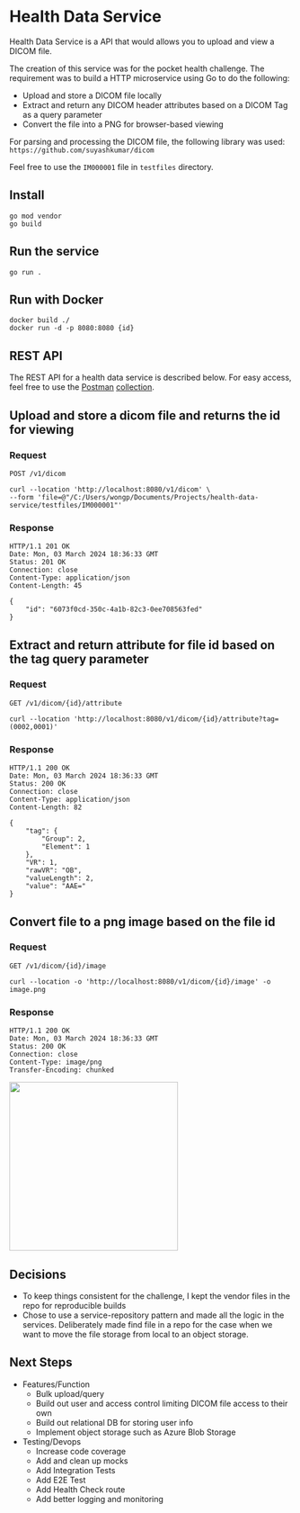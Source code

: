 # Health Data Service

Health Data Service is a API that would allows you to upload and view a DICOM file.

The creation of this service was for the pocket health challenge. The requirement was to build a HTTP microservice using Go to do the following:
- Upload and store a DICOM file locally
- Extract and return any DICOM header attributes based on a DICOM Tag as a query parameter
- Convert the file into a PNG for browser-based viewing

For parsing and processing the DICOM file, the following library was used: `https://github.com/suyashkumar/dicom`

Feel free to use the `IM000001` file in `testfiles` directory.

## Install

    go mod vendor
    go build

## Run the service

    go run .

## Run with Docker

    docker build ./
    docker run -d -p 8080:8080 {id}

## REST API
The REST API for a health data service is described below. For easy access, feel free to use the [Postman](https://www.postman.com/) [collection](https://github.com/wongpatrick/health-data-service/blob/main/Health-Data-Service.postman_collection.json). 

## Upload and store a dicom file and returns the id for viewing
### Request
```POST /v1/dicom ```

    curl --location 'http://localhost:8080/v1/dicom' \
    --form 'file=@"/C:/Users/wongp/Documents/Projects/health-data-service/testfiles/IM000001"'

### Response

    HTTP/1.1 201 OK
    Date: Mon, 03 March 2024 18:36:33 GMT
    Status: 201 OK
    Connection: close
    Content-Type: application/json
    Content-Length: 45

    {
        "id": "6073f0cd-350c-4a1b-82c3-0ee708563fed"
    }


## Extract and return attribute for file id based on the tag query parameter
### Request
```GET /v1/dicom/{id}/attribute ```

    curl --location 'http://localhost:8080/v1/dicom/{id}/attribute?tag=(0002,0001)'

### Response

    HTTP/1.1 200 OK
    Date: Mon, 03 March 2024 18:36:33 GMT
    Status: 200 OK
    Connection: close
    Content-Type: application/json
    Content-Length: 82

    {
        "tag": {
            "Group": 2,
            "Element": 1
        },
        "VR": 1,
        "rawVR": "OB",
        "valueLength": 2,
        "value": "AAE="
    }

## Convert file to a png image based on the file id
### Request
```GET /v1/dicom/{id}/image ```

    curl --location -o 'http://localhost:8080/v1/dicom/{id}/image' -o image.png

### Response

    HTTP/1.1 200 OK
    Date: Mon, 03 March 2024 18:36:33 GMT
    Status: 200 OK
    Connection: close
    Content-Type: image/png
    Transfer-Encoding: chunked

<img src="https://github.com/wongpatrick/health-data-service/blob/main/assets/image.png?raw=true" alt="" width="300">


## Decisions
- To keep things consistent for the challenge, I kept the vendor files in the repo for reproducible builds
- Chose to use a service-repository pattern and made all the logic in the services. Deliberately made find file in a repo for the case when we want to move the file storage from local to an object storage.

## Next Steps
- Features/Function
    - Bulk upload/query
    - Build out user and access control limiting DICOM file access to their own
    - Build out relational DB for storing user info
    - Implement object storage such as Azure Blob Storage
- Testing/Devops
    - Increase code coverage
    - Add and clean up mocks
    - Add Integration Tests
    - Add E2E Test
    - Add Health Check route
    - Add better logging and monitoring